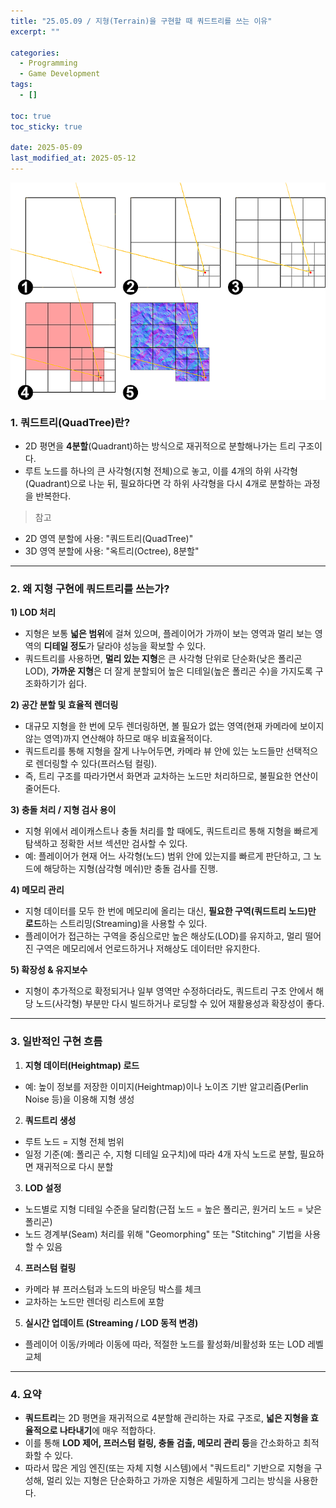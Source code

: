 ```yaml
---
title: "25.05.09 / 지형(Terrain)을 구현할 때 쿼드트리를 쓰는 이유"
excerpt: ""

categories:
  - Programming
  - Game Development
tags:
  - []

toc: true
toc_sticky: true

date: 2025-05-09
last_modified_at: 2025-05-12
---
```


<div style="display: flex; gap: 1rem; margin-bottom: 1rem;">
  <img src="/assets/img/250509_01terrain/01.png" alt="01" style="max-width: 100%;" />
</div>

### **1\. 쿼드트리(QuadTree)란?**

- 2D 평면을 **4분할**(Quadrant)하는 방식으로 재귀적으로 분할해나가는 트리 구조이다.
- 루트 노드를 하나의 큰 사각형(지형 전체)으로 놓고, 이를 4개의 하위 사각형(Quadrant)으로 나눈 뒤, 필요하다면 각 하위 사각형을 다시 4개로 분할하는 과정을 반복한다.

> 참고
  - 2D 영역 분할에 사용: "쿼드트리(QuadTree)"
  - 3D 영역 분할에 사용: "옥트리(Octree), 8분할"

---

### **2\. 왜 지형 구현에 쿼드트리를 쓰는가?**

**1) LOD 처리**
- 지형은 보통 **넓은 범위**에 걸쳐 있으며, 플레이어가 가까이 보는 영역과 멀리 보는 영역의 **디테일 정도**가 달라야 성능을 확보할 수 있다.
- 쿼드트리를 사용하면, **멀리 있는 지형**은 큰 사각형 단위로 단순화(낮은 폴리곤 LOD), **가까운 지형**은 더 잘게 분할되어 높은 디테일(높은 폴리곤 수)을 가지도록 구조화하기가 쉽다.

**2) 공간 분할 및 효율적 렌더링**
- 대규모 지형을 한 번에 모두 렌더링하면, 볼 필요가 없는 영역(현재 카메라에 보이지 않는 영역)까지 연산해야 하므로 매우 비효율적이다.
- 쿼드트리를 통해 지형을 잘게 나누어두면, 카메라 뷰 안에 있는 노드들만 선택적으로 렌더링할 수 있다(프러스텀 컬링).
- 즉, 트리 구조를 따라가면서 화면과 교차하는 노드만 처리하므로, 불필요한 연산이 줄어든다.

**3) 충돌 처리 / 지형 검사 용이**
- 지형 위에서 레이캐스트나 충돌 처리를 할 때에도, 쿼드트리르 통해 지형을 빠르게 탐색하고 정확한 서브 섹션만 검사할 수 있다.
- 예: 플레이어가 현재 어느 사각형(노드) 범위 안에 있는지를 빠르게 판단하고, 그 노드에 해당하는 지형(삼각형 메쉬)만 충돌 검사를 진행.

**4) 메모리 관리**
- 지형 데이터를 모두 한 번에 메모리에 올리는 대신, **필요한 구역(쿼드트리 노드)만 로드**하는 스트리밍(Streaming)을 사용할 수 있다.
- 플레이어가 접근하는 구역을 중심으로만 높은 해상도(LOD)를 유지하고, 멀리 떨어진 구역은 메모리에서 언로드하거나 저해상도 데이터만 유지한다.

**5) 확장성 & 유지보수**
- 지형이 추가적으로 확정되거나 일부 영역만 수정하더라도, 쿼드트리 구조 안에서 해당 노드(사각형) 부분만 다시 빌드하거나 로딩할 수 있어 재활용성과 확장성이 좋다.

---

### **3\. 일반적인 구현 흐름**

1. **지형 데이터(Heightmap) 로드**
- 예: 높이 정보를 저장한 이미지(Heightmap)이나 노이즈 기반 알고리즘(Perlin Noise 등)을 이용해 지형 생성

2. **쿼드트리 생성**
- 루트 노드 = 지형 전체 범위
- 일정 기준(예: 폴리곤 수, 지형 디테일 요구치)에 따라 4개 자식 노드로 분할, 필요하면 재귀적으로 다시 분할

3. **LOD 설정**
- 노드별로 지형 디테일 수준을 달리함(근접 노드 = 높은 폴리곤, 원거리 노드 = 낮은 폴리곤)
- 노드 경계부(Seam) 처리를 위해 "Geomorphing" 또는 "Stitching" 기법을 사용할 수 있음

4. **프러스텀 컬링**
- 카메라 뷰 프러스텀과 노드의 바운딩 박스를 체크
- 교차하는 노드만 렌더링 리스트에 포함

5. **실시간 업데이트 (Streaming / LOD 동적 변경)**
- 플레이어 이동/카메라 이동에 따라, 적절한 노드를 활성화/비활성화 또는 LOD 레벨 교체

---

### **4\. 요약**

- **쿼드트리**는 2D 평면을 재귀적으로 4분할해 관리하는 자료 구조로, **넓은 지형을 효율적으로 나타내기**에 매우 적합하다.
- 이를 통해 **LOD 제어, 프러스텀 컬링, 충돌 검출, 메모리 관리 등**을 간소화하고 최적화할 수 있다.
- 따라서 많은 게임 엔진(또는 자체 지형 시스템)에서 "쿼드트리" 기반으로 지형을 구성해, 멀리 있는 지형은 단순화하고 가까운 지형은 세밀하게 그리는 방식을 사용한다.


